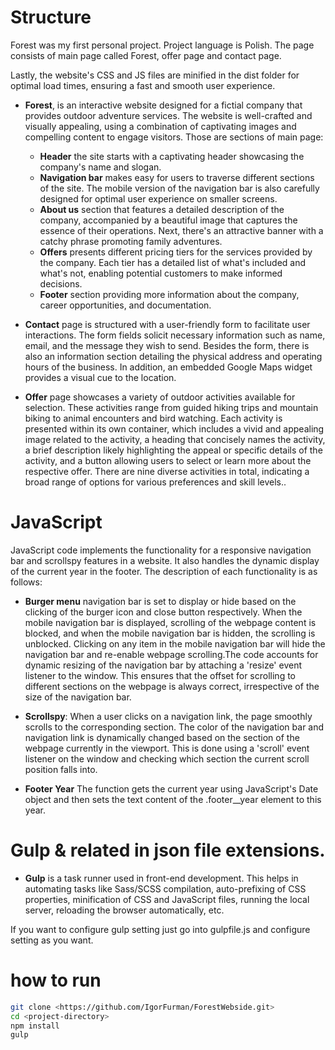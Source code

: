 # Structure

Forest was my first personal project. Project language is Polish. The page 
consists of main page called Forest, offer page and contact page. 

Lastly, the website's CSS and JS files are minified in the dist folder for optimal load times, ensuring a fast and smooth user experience. 

- **Forest**, is an interactive website designed for a fictial company that provides outdoor adventure services. The website is well-crafted and visually appealing, using a combination of captivating images and compelling content to engage visitors. Those are sections of main page: 

  - **Header**  the site starts with a captivating header showcasing the company's name and slogan.
  - **Navigation bar** makes easy for users to traverse different sections of the site. The mobile version of the navigation bar is also carefully designed for optimal user experience on smaller screens.
  - **About us**  section that features a detailed description of the company, accompanied by a beautiful image that captures the essence of their operations. Next, there's an attractive banner with a catchy phrase promoting family adventures. 
  - **Offers**  presents different pricing tiers for the services provided by the company. Each tier has a detailed list of what's included and what's not, enabling potential customers to make informed decisions.
  - **Footer** section providing more information about the company, career opportunities, and documentation. 

- **Contact** page is structured with a user-friendly form to facilitate user interactions. The form fields solicit necessary information such as name, email, and the message they wish to send. Besides the form, there is also an information section detailing the physical address and operating hours of the business. In addition, an embedded Google Maps widget provides a visual cue to the location.

- **Offer** page showcases a variety of outdoor activities available for selection. These activities range from guided hiking trips and mountain biking to animal encounters and bird watching. Each activity is presented within its own container, which includes a vivid and appealing image related to the activity, a heading that concisely names the activity, a brief description likely highlighting the appeal or specific details of the activity, and a button allowing users to select or learn more about the respective offer. There are nine diverse activities in total, indicating a broad range of options for various preferences and skill levels..

# JavaScript 

JavaScript code implements the functionality for a responsive navigation bar and scrollspy features in a website. It also handles the dynamic display of the current year in the footer. The description of each functionality is as follows:

- **Burger menu** navigation bar is set to display or hide based on the clicking of the burger icon and close button respectively. When the mobile navigation bar is displayed, scrolling of the webpage content is blocked, and when the mobile navigation bar is hidden, the scrolling is unblocked. Clicking on any item in the mobile navigation bar will hide the navigation bar and re-enable webpage scrolling.The code accounts for dynamic resizing of the navigation bar by attaching a 'resize' event listener to the window. This ensures that the offset for scrolling to different sections on the webpage is always correct, irrespective of the size of the navigation bar.

- **Scrollspy**: When a user clicks on a navigation link, the page smoothly scrolls to the corresponding section. The color of the navigation bar and navigation link is dynamically changed based on the section of the webpage currently in the viewport. This is done using a 'scroll' event listener on the window and checking which section the current scroll position falls into.

- **Footer Year** The function gets the current year using JavaScript's Date object and then sets the text content of the .footer__year element to this year.

# Gulp & related in json file extensions.

- **Gulp** is a task runner used in front-end development. This helps in automating tasks like Sass/SCSS compilation, auto-prefixing of CSS properties, minification of CSS and JavaScript files, running the local server, reloading the browser automatically, etc.

If you want to configure gulp setting just go into gulpfile.js and configure setting as you want.

# how to run

```bash
git clone <https://github.com/IgorFurman/ForestWebside.git>
cd <project-directory>
npm install
gulp
```